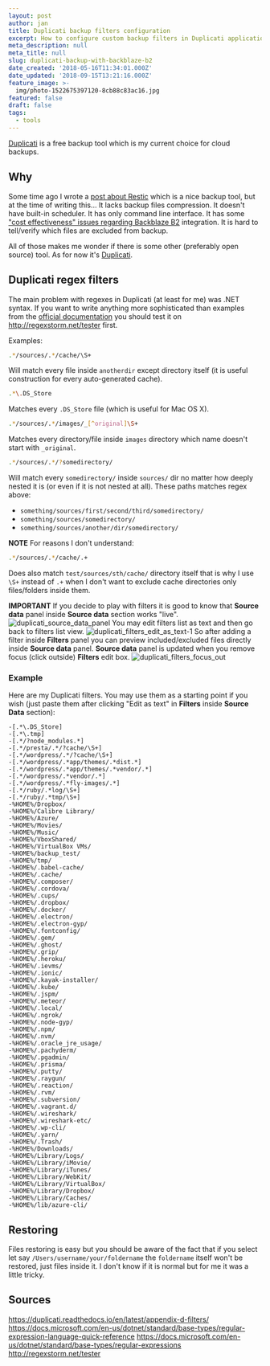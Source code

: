 ```yaml
---
layout: post
author: jan
title: Duplicati backup filters configuration
excerpt: How to configure custom backup filters in Duplicati application
meta_description: null
meta_title: null
slug: duplicati-backup-with-backblaze-b2
date_created: '2018-05-16T11:34:01.000Z'
date_updated: '2018-09-15T13:21:16.000Z'
feature_image: >-
  img/photo-1522675397120-8cb88c83ac16.jpg
featured: false
draft: false
tags:
  - tools
---
```

[Duplicati](https://www.duplicati.com/) is a free backup tool which is my current choice for cloud backups.

## Why
Some time ago I wrote a [post about Restic](https://grzegorowski.com/restic-backblaze-b2-backups) which is a nice backup tool, but at the time of writing this...
It lacks backup files compression.
It doesn't have built-in scheduler.
It has only command line interface.
It has some ["cost effectiveness" issues regarding Backblaze B2](https://grzegorowski.com/restic-backblaze-b2-backups/#backblazeb2pricing) integration.
It is hard to tell/verify which files are excluded from backup.

All of those makes me wonder if there is some other (preferably open source) tool. As for now it's [Duplicati](https://www.duplicati.com/).

## Duplicati regex filters
The main problem with regexes in Duplicati (at least for me) was .NET syntax. If you want to write anything more sophisticated than examples from the [official documentation](https://duplicati.readthedocs.io/en/latest/appendix-d-filters/) you should test it on http://regexstorm.net/tester first.

Examples:
```bash
.*/sources/.*/cache/\S+
```
Will match every file inside `anotherdir` except directory itself (it is useful construction for every auto-generated cache).

```bash
.*\.DS_Store
```
Matches every `.DS_Store` file (which is useful for Mac OS X).

```bash
.*/sources/.*/images/_[^original]\S+
```
Matches every directory/file inside `images` directory which name doesn't start with `_original`.

```bash
.*/sources/.*/?somedirectory/
```
Will match every `somedirectory/` inside `sources/` dir no matter how deeply nested it is (or even if it is not nested at all). These paths matches regex above:
- `something/sources/first/second/third/somedirectory/`
- `something/sources/somedirectory/`
- `something/sources/another/dir/somedirectory/`

**NOTE**
For reasons I don't understand:
```bash
.*/sources/.*/cache/.+
```
Does also match `test/sources/sth/cache/` directory itself that is why I use `\S+` instead of `.+` when I don't want to exclude cache directories only files/folders inside them.

**IMPORTANT**
If you decide to play with filters it is good to know that **Source data** panel inside **Source data** section works "live".
![duplicati_source_data_panel](img/duplicati_source_data_panel.png)
You may edit filters list as text and then go back to filters list view.
![duplicati_filters_edit_as_text-1](img/duplicati_filters_edit_as_text.png)
So after adding a filter inside **Filters** panel you can preview included/excluded files directly inside **Source data** panel.
**Source data** panel is updated when you remove focus (click outside) **Filters** edit box.
![duplicati_filters_focus_out](img/duplicati_filters_focus_out.png)

### Example

Here are my Duplicati filters. You may use them as a starting point if you wish (just paste them after clicking "Edit as text" in **Filters** inside **Source Data** section):
```
-[.*\.DS_Store]
-[.*\.tmp]
-[.*/?node_modules.*]
-[.*/presta/.*/?cache/\S+]
-[.*/wordpress/.*/?cache/\S+]
-[.*/wordpress/.*app/themes/.*dist.*]
-[.*/wordpress/.*app/themes/.*vendor/.*]
-[.*/wordpress/.*vendor/.*]
-[.*/wordpress/.*fly-images/.*]
-[.*/ruby/.*log/\S+]
-[.*/ruby/.*tmp/\S+]
-%HOME%/Dropbox/
-%HOME%/Calibre Library/
-%HOME%/Azure/
-%HOME%/Movies/
-%HOME%/Music/
-%HOME%/VboxShared/
-%HOME%/VirtualBox VMs/
-%HOME%/backup_test/
-%HOME%/tmp/
-%HOME%/.babel-cache/
-%HOME%/.cache/
-%HOME%/.composer/
-%HOME%/.cordova/
-%HOME%/.cups/
-%HOME%/.dropbox/
-%HOME%/.docker/
-%HOME%/.electron/
-%HOME%/.electron-gyp/
-%HOME%/.fontconfig/
-%HOME%/.gem/
-%HOME%/.ghost/
-%HOME%/.grip/
-%HOME%/.heroku/
-%HOME%/.ievms/
-%HOME%/.ionic/
-%HOME%/.kayak-installer/
-%HOME%/.kube/
-%HOME%/.jspm/
-%HOME%/.meteor/
-%HOME%/.local/
-%HOME%/.ngrok/
-%HOME%/.node-gyp/
-%HOME%/.npm/
-%HOME%/.nvm/
-%HOME%/.oracle_jre_usage/
-%HOME%/.pachyderm/
-%HOME%/.pgadmin/
-%HOME%/.prisma/
-%HOME%/.putty/
-%HOME%/.raygun/
-%HOME%/.reaction/
-%HOME%/.rvm/
-%HOME%/.subversion/
-%HOME%/.vagrant.d/
-%HOME%/.wireshark/
-%HOME%/.wireshark-etc/
-%HOME%/.wp-cli/
-%HOME%/.yarn/
-%HOME%/.Trash/
-%HOME%/Downloads/
-%HOME%/Library/Logs/
-%HOME%/Library/iMovie/
-%HOME%/Library/iTunes/
-%HOME%/Library/WebKit/
-%HOME%/Library/VirtualBox/
-%HOME%/Library/Dropbox/
-%HOME%/Library/Caches/
-%HOME%/lib/azure-cli/
```

## Restoring
Files restoring is easy but you should be aware of the fact that if you select let say `/Users/username/your/foldername` the `foldername` itself won't be restored, just files inside it. I don't know if it is normal but for me it was a little tricky.

## Sources
https://duplicati.readthedocs.io/en/latest/appendix-d-filters/
https://docs.microsoft.com/en-us/dotnet/standard/base-types/regular-expression-language-quick-reference
https://docs.microsoft.com/en-us/dotnet/standard/base-types/regular-expressions
http://regexstorm.net/tester

